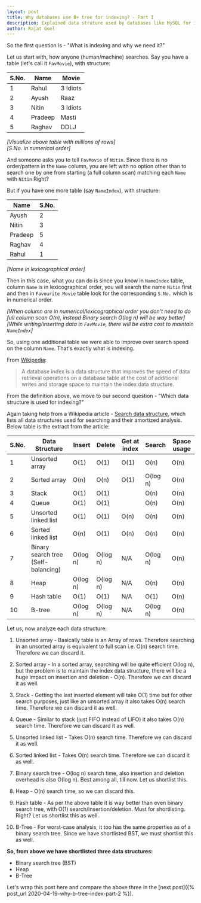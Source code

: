 ```yaml
---
layout: post
title: Why databases use B+ tree for indexing? - Part I 
description: Explained data struture used by databases like MySQL for indexing
author: Rajat Goel
---
```


So the first question is - "What is indexing and why we need it?"

Let us start with, how anyone (human/machine) searches. Say you have a table (let's call it `FavMovie`), with structure:

|S.No.| Name  | Movie  |
| ------------ | ------------ | ------------ |
| 1 | Rahul  | 3 Idiots  |
| 2 | Ayush | Raaz  |
| 3 | Nitin   | 3 Idiots  |
| 4 | Pradeep  | Masti  |
| 5 |  Raghav | DDLJ  |

*[Visualize above table with millions of rows]*  
*[S.No. in numerical order]*

And someone asks you to tell `FavMovie` of `Nitin`. Since there is no order/pattern in the `Name` column, you are left with no option other than to search one by one from starting (a full column scan) matching each `Name` with `Nitin` Right?

But if you have one more table (say `NameIndex`), with structure:

| Name | S.No.  |
| ------------ | ------------ |
| Ayush  | 2  |
| Nitin   |  3 |
| Pradeep   | 5  |
|  Raghav  | 4  |
| Rahul  | 1  |

*[Name in lexicographical order]*

Then in this case, what you can do is since you know in  `NameIndex` table, column `Name` is in lexicographical order, you will search the name `Nitin` first and then in `Favourite Movie` table look for the corresponding `S.No.` which is in numerical order.

*[When column are in numerical/lexicographical order you don't need to do full column scan O(n), instead Binary search O(log n) will be way better]*  
*[While writing/inserting data in `FavMovie`, there will be extra cost to maintain `NameIndex`]*

So, using one additional table we were able to improve over search speed on the column `Name`. That's exactly what is indexing.


From [Wikipedia](https://en.wikipedia.org/wiki/Database_index "Wikipedia"):

> A database index is a data structure that improves the speed of data retrieval operations on a database table at the cost of additional writes and storage space to maintain the index data structure.


From the definition above, we move to our second question - "Which data structure is used for indexing?"

Again taking help from a Wikipedia article - [Search data structure](https://en.wikipedia.org/wiki/Search_data_structure "Search data structure"), which lists all data structures used for searching and their amortized analysis. Below table is the extract from the article:

| S.No. | Data Structure | Insert | Delete | Get at index | Search | Space usage |
| ----- | ------ | ------------ | ------------ | ------------ | ------------ | ------------ |
| 1 | Unsorted array | O(1) | O(1) | O(1) | O(n) | O(n) |
| 2 | Sorted array | O(n) | O(n) | O(1) | O(log n) | O(n) |
| 3 | Stack | O(1) | O(1) |  | O(n) | O(n) |
| 4 | Queue | O(1) | O(1) |  | O(n) | O(n) |
| 5 | Unsorted linked list | O(1) | O(1) | O(n) | O(n) | O(n) |
| 6 | Sorted linked list | O(n) | O(1) | O(n) | O(n) | O(n) |
| 7 | Binary search tree (Self-balancing)| O(log n) | O(log n) | N/A | O(log n) | O(n) |
| 8 | Heap | O(log n) | O(log n) | N/A | O(n) | O(n) |
| 9 | Hash table | O(1) | O(1) | N/A | O(1) | O(n) |
| 10 | B-tree | O(log n) | O(log n) | N/A | O(log n) | O(n) |

Let us, now analyze each data structure:

1. Unsorted array - Basically table is an Array of rows. Therefore searching in an unsorted array is equivalent to full scan i.e. O(n) search time. Therefore we can discard it.

2. Sorted array -  In a sorted array, searching will be quite efficient O(log n), but the problem is to maintain the index data structure, there will be a huge impact on insertion and deletion - O(n). Therefore we can discard it as well.

3. Stack - Getting the last inserted element will take O(1) time but for other search purposes, just like an unsorted array it also takes O(n) search time. Therefore we can discard it as well.

4. Queue - Similar to stack (just FIFO instead of LIFO) it also takes O(n) search time. Therefore we can discard it as well.

5. Unsorted linked list - Takes O(n) search time. Therefore we can discard it as well.

6. Sorted linked list - Takes O(n) search time. Therefore we can discard it as well.

7. Binary search tree - O(log n) search time, also insertion and deletion overhead is also O(log n). Best among all, till now. Let us shortlist this.

8. Heap - O(n) search time, so we can discard this.

9. Hash table - As per the above table it is way better than even binary search tree, with O(1) search/insertion/deletion. Must for shortlisting. Right? Let us shortlist this as well.

10. B-Tree - For worst-case analysis, it too has the same properties as of a binary search tree. Since we have shortlisted BST, we must shortlist this as well.


**So, from above we have shortlisted three data structures:**
- Binary search tree (BST)
- Heap
- B-Tree

Let's wrap this post here and compare the above three in the [next post]({% post_url 2020-04-19-why-b-tree-index-part-2 %}).
